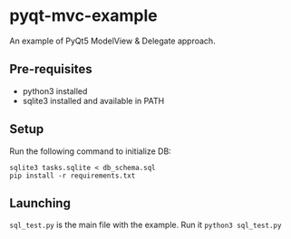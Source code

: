 # pyqt-mvc-example
An example of PyQt5 ModelView &amp; Delegate approach.

## Pre-requisites
* python3 installed
* sqlite3 installed and available in PATH

## Setup
Run the following command to initialize DB:
```
sqlite3 tasks.sqlite < db_schema.sql
pip install -r requirements.txt
```
## Launching
`sql_test.py` is the main file with the example. Run it `python3 sql_test.py`
